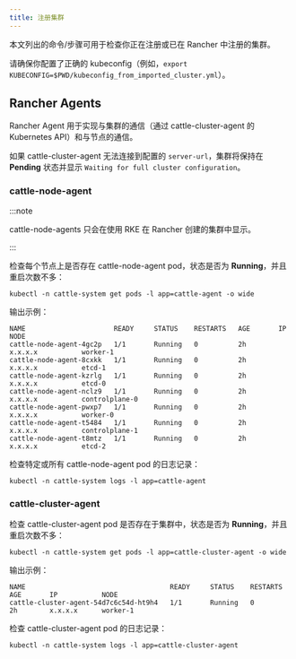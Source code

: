 ```yaml
---
title: 注册集群
---
```


本文列出的命令/步骤可用于检查你正在注册或已在 Rancher 中注册的集群。

请确保你配置了正确的 kubeconfig（例如，`export KUBECONFIG=$PWD/kubeconfig_from_imported_cluster.yml`）。

## Rancher Agents

Rancher Agent 用于实现与集群的通信（通过 cattle-cluster-agent 的 Kubernetes API）和与节点的通信。

如果 cattle-cluster-agent 无法连接到配置的 `server-url`，集群将保持在 **Pending** 状态并显示 `Waiting for full cluster configuration`。

### cattle-node-agent

:::note

cattle-node-agents 只会在使用 RKE 在 Rancher 创建的集群中显示。

:::

检查每个节点上是否存在 cattle-node-agent pod，状态是否为 **Running**，并且重启次数不多：

```
kubectl -n cattle-system get pods -l app=cattle-agent -o wide
```

输出示例：

```
NAME                      READY     STATUS    RESTARTS   AGE       IP                NODE
cattle-node-agent-4gc2p   1/1       Running   0          2h        x.x.x.x           worker-1
cattle-node-agent-8cxkk   1/1       Running   0          2h        x.x.x.x           etcd-1
cattle-node-agent-kzrlg   1/1       Running   0          2h        x.x.x.x           etcd-0
cattle-node-agent-nclz9   1/1       Running   0          2h        x.x.x.x           controlplane-0
cattle-node-agent-pwxp7   1/1       Running   0          2h        x.x.x.x           worker-0
cattle-node-agent-t5484   1/1       Running   0          2h        x.x.x.x           controlplane-1
cattle-node-agent-t8mtz   1/1       Running   0          2h        x.x.x.x           etcd-2
```

检查特定或所有 cattle-node-agent pod 的日志记录：

```
kubectl -n cattle-system logs -l app=cattle-agent
```

### cattle-cluster-agent

检查 cattle-cluster-agent pod 是否存在于集群中，状态是否为 **Running**，并且重启次数不多：

```
kubectl -n cattle-system get pods -l app=cattle-cluster-agent -o wide
```

输出示例：

```
NAME                                    READY     STATUS    RESTARTS   AGE       IP           NODE
cattle-cluster-agent-54d7c6c54d-ht9h4   1/1       Running   0          2h        x.x.x.x      worker-1
```

检查 cattle-cluster-agent pod 的日志记录：

```
kubectl -n cattle-system logs -l app=cattle-cluster-agent
```
